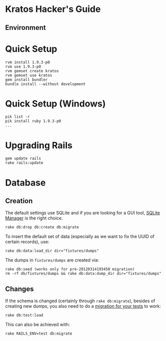 Kratos Hacker's Guide
=====================

Environment
-----------

# Quick Setup

    rvm install 1.9.3-p0
    rvm use 1.9.3-p0
    rvm gemset create kratos
    rvm gemset use kratos
    gem install bundler
    bundle install --without development

# Quick Setup (Windows)

    pik list -r
    pik install ruby 1.9.3-p0
    ...
  
# Upgrading Rails

    gem update rails
    rake rails:update

# Database

## Creation

The default settings use SQLite and if you are looking for a GUI tool, [SQLite Manager](http://code.google.com/p/sqlite-manager/)
is the right choice.

    rake db:drop db:create db:migrate

To insert the default set of data (especially as we want to fix the UUID of certain records), use:

    rake db:data:load_dir dir="fixtures/dumps"

The dumps in `fixtures/dumps` are created via:

    rake db:seed (works only for pre-20120314193450 migration)
    rm -rf db/fixtures/dumps && rake db:data:dump_dir dir="fixtures/dumps"

## Changes

If the schema is changed (certainly through `rake db:migrate`), besides of creating new dumps, you also need to do a [migration for your tests](http://stackoverflow.com/questions/4949319/factorygirl-rspec-rails-3-undefined-method-attribute) to work:

    rake db:test:load

This can also be achieved with:

    rake RAILS_ENV=test db:migrate
